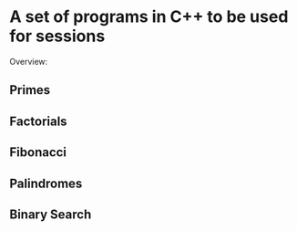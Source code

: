 # A set of programs in C++ to be used for sessions
Overview:
## Primes
## Factorials
## Fibonacci
## Palindromes
## Binary Search